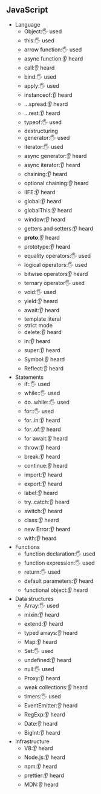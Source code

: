 ## JavaScript

- Language
  - Object:🖐️ used
  - this:🖐️ used
  - arrow function:🖐️ used
  - async function:👂 heard 
  - call:👂 heard 
  - bind:🖐️ used
  - apply:🖐️ used
  - instanceof:👂 heard 
  - ...spread:👂 heard 
  - ...rest:👂 heard 
  - typeof:🖐️ used
  - destructuring
  - generator:🖐️ used
  - iterator:🖐️ used
  - async generator:👂 heard 
  - async iterator:👂 heard 
  - chaining:👂 heard 
  - optional chaining:👂 heard 
  - IIFE:👂 heard 
  - global:👂 heard 
  - globalThis:👂 heard 
  - window:👂 heard 
  - getters and setters:👂 heard 
  - __proto__:👂 heard 
  - prototype:👂 heard 
  - equality operators:🖐️ used
  - logical operators:🖐️ used
  - bitwise operators👂 heard 
  - ternary operator🖐️ used
  - void:🖐️ used
  - yield:👂 heard
  - await:👂 heard 
  - template literal
  - strict mode
  - delete:👂 heard 
  - in:👂 heard 
  - super:👂 heard
  - Symbol:👂 heard
  - Reflect:👂 heard
- Statements
  - if::🖐️ used
  - while::🖐️ used
  - do..while::🖐️ used
  - for::🖐️ used
  - for..in:👂 heard 
  - for..of:👂 heard 
  - for await:👂 heard 
  - throw:👂 heard 
  - break:👂 heard 
  - continue:👂 heard 
  - import:👂 heard 
  - export:👂 heard 
  - label:👂 heard 
  - try..catch:👂 heard 
  - switch:👂 heard 
  - class:👂 heard 
  - new Error:👂 heard 
  - with:👂 heard 
- Functions
  - function declaration:🖐️ used
  - function expression:🖐️ used
  - return:🖐️ used
  - default parameters:👂 heard 
  - functional object:👂 heard 
- Data structures
  - Array:🖐️ used
  - mixin:👂 heard
  - extend:👂 heard 
  - typed arrays:👂 heard 
  - Map:👂 heard 
  - Set:🖐️ used
  - undefined:👂 heard 
  - null:🖐️ used
  - Proxy:👂 heard 
  - weak collections:👂 heard 
  - timers:🖐️ used
  - EventEmitter:👂 heard 
  - RegExp:👂 heard 
  - Date:👂 heard 
  - BigInt:👂 heard 
- Infrastructure
  - V8:👂 heard 
  - Node.js:👂 heard 
  - npm:👂 heard 
  - prettier:👂 heard 
  - MDN:👂 heard 
